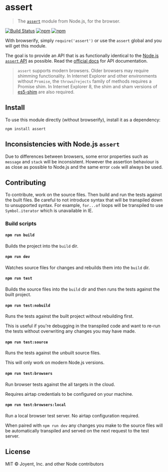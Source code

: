 # assert

> The [`assert`](https://nodejs.org/api/assert.html) module from Node.js, for the browser.

[![Build Status](https://travis-ci.org/browserify/commonjs-assert.svg?branch=master)](https://travis-ci.org/browserify/commonjs-assert)
[![npm](https://img.shields.io/npm/dm/assert.svg)](https://www.npmjs.com/package/assert)
[![npm](https://img.shields.io/npm/v/assert.svg)](https://www.npmjs.com/package/assert)

With browserify, simply `require('assert')` or use the `assert` global and you will get this module.

The goal is to provide an API that is as functionally identical to the [Node.js `assert` API](https://nodejs.org/api/assert.html) as possible. Read the [official docs](https://nodejs.org/api/assert.html) for API documentation.

> `assert` supports modern browsers. Older browsers may require shimming functionality.
> In Internet Explorer and other environments without `Promise`, the `throws`/`rejects` family of methods requires a Promise shim.
> In Internet Explorer 8, the shim and sham versions of [es5-shim](https://github.com/es-shims/es5-shim) are also required.

## Install

To use this module directly (without browserify), install it as a dependency:

```
npm install assert
```

## Inconsistencies with Node.js `assert`

Due to differences between browsers, some error properties such as `message` and `stack` will be inconsistent. However the assertion behaviour is as close as possible to Node.js and the same error `code` will always be used.

## Contributing

To contribute, work on the source files. Then build and run the tests against the built files. Be careful to not introduce syntax that will be transpiled down to unsupported syntax. For example, `for...of` loops will be transpiled to use `Symbol.iterator` which is unavailable in IE.

### Build scripts

#### `npm run build`

Builds the project into the `build` dir.

#### `npm run dev`

Watches source files for changes and rebuilds them into the `build` dir.

#### `npm run test`

Builds the source files into the `build` dir and then runs the tests against the built project.

#### `npm run test:nobuild`

Runs the tests against the built project without rebuilding first.

This is useful if you're debugging in the transpiled code and want to re-run the tests without overwriting any changes you may have made.

#### `npm run test:source`

Runs the tests against the unbuilt source files.

This will only work on modern Node.js versions.

#### `npm run test:browsers`

Run browser tests against the all targets in the cloud.

Requires airtap credentials to be configured on your machine.

#### `npm run test:browsers:local`

Run a local browser test server. No airtap configuration required.

When paired with `npm run dev` any changes you make to the source files will be automatically transpiled and served on the next request to the test server.

## License

MIT © Joyent, Inc. and other Node contributors
